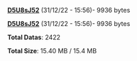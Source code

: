 [**D5U8sJ52**](/data/D5U8sJ52.txt) (31/12/22 - 15:56)- 9936 bytes

[**D5U8sJ52**](/data/D5U8sJ52.txt) (31/12/22 - 15:56)- 9936 bytes

**Total Datas**: 2422

**Total Size**: 15.40 MB / 15.4 MB